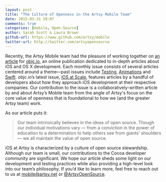```yaml
---
layout: post
title: "The Culture of Openness in the Artsy Mobile Team"
date: 2015-03-31 19:07
comments: true
categories: [mobile, Open-Source]
author: Sarah Scott & Laura Brown
github-url: https://www.github.com/artsy/mobile
twitter-url: http://twitter.com/artsyopensource
---
```


Recently, the Artsy Mobile team had the pleasure of working together on [an article](http://www.objc.io/issue-22/artsy.html) for [objc.io](http://www.objc.io), an online publication dedicated to in-depth articles about iOS and OS X development. Each monthly issue consists of several articles centered around a theme—past issues include [Testing](http://www.objc.io/issue-15/), [Animations](http://www.objc.io/issue-12/) and [Swift](http://www.objc.io/issue-16/). objc.io’s latest issue, [iOS at Scale](http://www.objc.io/issue-22), features articles by a handful of developers about how they approach iOS development at their respective companies. Our contribution to the issue is a collaboratively-written article by and about Artsy’s Mobile team from the angle of Artsy's focus on the core value of openness that is foundational to how we (and the greater Artsy team) work.

As our article puts it:
> Our team intrinsically believes in the ideas of open source. Though our individual motivations vary — from a conviction in the power of education to a determination to help others see from giants’ shoulders — we all maintain the value of open source.

iOS at Artsy is characterized by a culture of open source stewardship. Although our team is small, our contributions to the Cocoa developer community are significant. We hope our article sheds some light on our development and testing practices while also providing a high-level look into our team’s philosophy. If you’d like to learn more, feel free to reach out to us at <mobile@artsy.net> or [@ArtsyOpenSource](https://twitter.com/artsyopensource).
